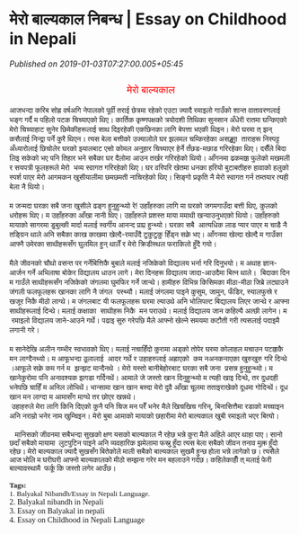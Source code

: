 # मेरो बाल्यकाल निबन्ध | Essay on Childhood in Nepali

*Published on 2019-01-03T07:27:00.005+05:45*

<h2 style="mso-list: l0 level1 lfo1; text-align: center;">
</h2>
<h2 style="text-align: center;"><span style="color: red; font-size: large; font-weight: normal;"><span lang="NE" style="font-family: Mangal, serif; line-height: 107%;">मेरो
बाल्यकाल</span></span></h2>
<div class="MsoListBulletCxSpMiddle" style="text-align: left; text-indent: 0in;">
<span style="font-size: small; font-weight: normal;"><span lang="NE" style="font-family: "Mangal",serif; line-height: 107%; mso-ansi-font-size: 12.0pt; mso-ascii-font-family: Calibri; mso-ascii-theme-font: minor-latin; mso-bidi-font-size: 11.0pt; mso-hansi-font-family: Calibri; mso-hansi-theme-font: minor-latin;">आजभन्दा करिब सोह्र वर्षअगि नेपालको पूर्वी तराई छेत्रमा रहेको एउटा
ज्यादै रमाइलो गाउँको शान्त वातावरणलाई भङ्ग गर्दै म पहिलो पटक चिच्याएको थिए।
कार्तिक कृष्णपक्षको त्रयोदशी तिथिका सुनसान अँधेरी रातमा घन्किएको मेरो चिच्याहाट
सुनेर छिमेकीहरूलाई साथ दिइरहेकी एकछिनका लागि बेपत्ता भएकी थिइन। मेरो घरमा त्
झन् कसैलाई निन्द्रा पर्ने कुरै थिएन। त्यस बेला बत्तीको उज्यालोले घर झलमल
चम्किरहेका असङ्ख्या  ताराहरू निस्पट्ट
अँध्यारोलाई छिचोलेर घरको झ्यालबाट एसो कोमल अनुहार चिच्याएर हेर्ने तँछड-मछाड
गरिरहेका थिए। दसैँले बिदा लिइ सकेको भए पनि तिहार भने सबैका घर दैलोमा आउन तर्खर
गरिरहेको थियो। आँगनमा ढकमक्क फुलेको मखमली र सयपत्री फूलहरूले मेरो  भव्य स्वागत गरिरहेको थिए। घर वरिपरि खेतमा
धनका हरियो बुटाबतीहरु हावाको हलुको स्पर्श पाएर मेरो आगमकन खुसीयालीमा छमछमती
नाचिरहेको थिए। सिङ्गो प्रकृति नै मेरो स्वागत गर्न तम्तयार त्यही बेला नै थियो।  </span><span style="line-height: 107%;"><o:p></o:p></span></span></div>
<div class="MsoListBulletCxSpMiddle" style="text-align: left; text-indent: 0in;">
<br /></div>
<div class="MsoListBulletCxSpMiddle" style="text-align: left; text-indent: 0in;">
<span style="font-size: small; font-weight: normal;"><span lang="NE" style="font-family: "Mangal",serif; line-height: 107%; mso-ansi-font-size: 12.0pt; mso-ascii-font-family: Calibri; mso-ascii-theme-font: minor-latin; mso-bidi-font-size: 11.0pt; mso-hansi-font-family: Calibri; mso-hansi-theme-font: minor-latin;">म जन्मदा घरका सबै जना खुसीले ढङ्ग हुनुहुन्थ्यो रे! उहाँहरुका लागि
मा घरको जगमगाउँदा बत्ती थिए</span><span style="line-height: 107%;">,</span><span lang="NE" style="font-family: "Mangal",serif; line-height: 107%; mso-ansi-font-size: 12.0pt; mso-ascii-font-family: Calibri; mso-ascii-theme-font: minor-latin; mso-bidi-font-size: 11.0pt; mso-hansi-font-family: Calibri; mso-hansi-theme-font: minor-latin;"> कुलको  धरोहरू थिए। म उहाँहरुका आँखा नानी थिए।
उहाँहरुले प्रशस्त माया ममाथी खन्याउनुभएको थियो। उहाँहरुको मायाको सागरमा
डुबुल्की मार्दा मलाई स्वर्गीय आनन्द प्राप्त हुन्थ्यो। घरका सबै  आत्यधिक लाड प्यार पाएर म चाडै नै तङ्ग्रिन
थाले अनि सबैका काख काखमा खेल्दै-रमाउँदै टुकुटुकु हिँड्न सक्ने भए। आँगनमा खेल्दा
खेल्दै म गाउँका आफ्नै उमेरका साथीहरूसँग घुलमिल हुन् थालेँ र मेरो क्रिडीस्थल
फराकिलो हुँदै गयो।</span><span style="line-height: 107%;"><o:p></o:p></span></span></div>
<div class="MsoListBulletCxSpMiddle" style="text-align: left; text-indent: 0in;">
<br /></div>
<div class="MsoListBulletCxSpMiddle" style="text-align: left; text-indent: 0in;">
<span style="font-size: small; font-weight: normal;"><span lang="NE" style="font-family: "Mangal",serif; line-height: 107%; mso-ansi-font-size: 12.0pt; mso-ascii-font-family: Calibri; mso-ascii-theme-font: minor-latin; mso-bidi-font-size: 11.0pt; mso-hansi-font-family: Calibri; mso-hansi-theme-font: minor-latin;">मैले जीवनको चौथो वसन्त पर गर्नेबित्तिकै बुबाले मलाई नजिकेको विद्यालय
भर्ना गरि दिनुभयो। म अथाह ज्ञान-आर्जन गर्ने अभिलाषा बोकेर विद्यालय धाउन लागे।
मेरा दिनहरू विद्यालय जादा-आउदैमा बित्न थाले। 
बिदाका दिन म गाउँले साथीहरूसँग नजिकेको जंगलमा घुमफिर गर्ने जान्थे।
हामीहरु विभिन्न किसिमका मीठा-मीठा जिब्रे लट्याउने जंगली फलफूलहरू खानका लागि नै
जंगल  पस्थ्यौ। मलाई जंगलमा पाइने कुसुम</span><span style="line-height: 107%;">,</span><span lang="NE" style="font-family: "Mangal",serif; line-height: 107%; mso-ansi-font-size: 12.0pt; mso-ascii-font-family: Calibri; mso-ascii-theme-font: minor-latin; mso-bidi-font-size: 11.0pt; mso-hansi-font-family: Calibri; mso-hansi-theme-font: minor-latin;">
जामुन</span><span style="line-height: 107%;">,</span><span lang="NE" style="font-family: "Mangal",serif; line-height: 107%; mso-ansi-font-size: 12.0pt; mso-ascii-font-family: Calibri; mso-ascii-theme-font: minor-latin; mso-bidi-font-size: 11.0pt; mso-hansi-font-family: Calibri; mso-hansi-theme-font: minor-latin;"> फँडिर</span><span style="line-height: 107%;">,</span><span lang="NE" style="font-family: "Mangal",serif; line-height: 107%; mso-ansi-font-size: 12.0pt; mso-ascii-font-family: Calibri; mso-ascii-theme-font: minor-latin; mso-bidi-font-size: 11.0pt; mso-hansi-font-family: Calibri; mso-hansi-theme-font: minor-latin;"> स्यालफुस्रे र खजूर निकै मीठो लाग्थे।
म जंगलबाट यी फलफूलहरू घरमा ल्याउथे अनि भोलिपल्ट बिद्यालय लिएर जान्थे र आफ्ना साथीहरूलाई
दिन्थे। मलाई कक्षाका  साथीहरू निकै  मन पराउथे। मलाई विद्यालय जान कहिल्यै अल्छी लागेन।
म  रमाइलो विद्यालय जाने-आउने गर्थे। पढाइ
सुरु गरेपछि मैले आफ्नो खेल्ने समयमा कटौती गरी त्यसलाई पदाइमै  लगानी गरे।</span><span style="line-height: 107%;"><o:p></o:p></span></span></div>
<div class="MsoListBulletCxSpMiddle" style="text-align: left; text-indent: 0in;">
<br /></div>
<div class="MsoListBulletCxSpMiddle" style="text-align: left; text-indent: 0in;">
<span style="font-size: small; font-weight: normal;"><span lang="NE" style="font-family: "Mangal",serif; line-height: 107%; mso-ansi-font-size: 12.0pt; mso-ascii-font-family: Calibri; mso-ascii-theme-font: minor-latin; mso-bidi-font-size: 11.0pt; mso-hansi-font-family: Calibri; mso-hansi-theme-font: minor-latin;">म सानेदेखि अलीन गम्भीर स्वभावको थिए। मलाई नचाहिँदो कुरामा अड्को
तोपेर घरमा कोलाहल मचाउन पटक्ककै मन लाग्दैनथ्यो। म आफूभन्दा ठूलालाई  आदर गर्थे र उहाहरुलाई अह्राएको  कम नअनकनाएका खुरुखुरु गरि दिन्थे ।आफूले सक्ने
कम गर्न म  झन्झट मान्दैनथे । मेरो यस्तो बानीबेहोरबाट
घरका सबै जना  प्रसन्न हुनुहुन्थ्यो। म खानेकुरोमा
पनि अनावश्यक झगडा गर्दिनथें। आमाले जे जस्तो खान दिनुहुन्थ्यो म त्यही खाइ दिन्थे</span><span style="line-height: 107%;">,</span><span lang="NE" style="font-family: "Mangal",serif; line-height: 107%; mso-ansi-font-size: 12.0pt; mso-ascii-font-family: Calibri; mso-ascii-theme-font: minor-latin; mso-bidi-font-size: 11.0pt; mso-hansi-font-family: Calibri; mso-hansi-theme-font: minor-latin;"> तर
दुधदही भनेपछि चाहिँ म अनिल लोभिथें। भान्सामा खान खान बस्दा मेरो दुवै आँखा चूलमा
तताइराखेको दूधमा गोदिन्थें। दूध खान मन लाग्दा म आमासँग माग्थे तर छोएर खन्नथे।</span><span style="line-height: 107%;"><o:p></o:p></span></span></div>
<div class="MsoListBulletCxSpMiddle" style="text-align: left;">
<span style="font-size: small; font-weight: normal;"><span lang="NE" style="font-family: "Mangal",serif; line-height: 107%; mso-ansi-font-size: 12.0pt; mso-ascii-font-family: Calibri; mso-ascii-theme-font: minor-latin; mso-bidi-font-size: 11.0pt; mso-hansi-font-family: Calibri; mso-hansi-theme-font: minor-latin;"> उहाहरुले मेरा लागि किनि दिएको कुनै पनि चिज मन परेँ
भनेर मैले खिचखिच गरिन्</span><span style="line-height: 107%;">,</span><span lang="NE" style="font-family: "Mangal",serif; line-height: 107%; mso-ansi-font-size: 12.0pt; mso-ascii-font-family: Calibri; mso-ascii-theme-font: minor-latin; mso-bidi-font-size: 11.0pt; mso-hansi-font-family: Calibri; mso-hansi-theme-font: minor-latin;"> बिनासित्तैमा रडाको मच्चाइन अनि नराम्रो
भनेर नाम खुम्चिइन। मेरो बुबा आमाको मायाको छहारीमा मेरो बाल्यकाल खुबी रमाइलो भएर
बित्यो।</span><span style="line-height: 107%;"><o:p></o:p></span></span></div>
<div class="MsoListBulletCxSpMiddle" style="text-align: left;">
<br /></div>
<div class="MsoListBulletCxSpMiddle" style="text-align: left;">
<span lang="NE" style="font-family: Mangal, serif; font-weight: normal; line-height: 107%;"><span style="font-size: small;">   मानिसको जीवनमा सबैभन्दा सुखको क्षण यसको
बाल्यकाल नै रहेछ भन्ने कुरा मैले अहिले आएर थाहा पाए। सानो छदाँ सबैको
मायामा  लुटपुटिन पाइने अनि व्यवहारिक
झमेलामा फस्नु हुँदा त्यस बेला सबैको जीवन तनाव मुक्त हुँदो रहेछ। मेरो बाल्यकाल
ज्यादै सुखसँग बितेकोले माली सबैको बाल्यकाल सुखमै हुन्छ होला भन्ने लागेको छ।
त्यसैले आज भोलि म घरीघरी आफ्नो बाल्यकालको मीठो सम्झना गरेर मन बहलाउने गर्दछ।
कहिलेकाहीँ त् मलाई फेरी बाल्यावस्थामै  फर्कू
कि जस्तो लगेर आउँछ। <o:p></o:p></span></span></div><div class="MsoListBulletCxSpMiddle" style="text-align: left;"><span lang="NE" style="font-family: Mangal, serif; font-weight: normal; line-height: 107%;"><span style="font-size: small;"><br /></span></span></div><div class="MsoListBulletCxSpMiddle" style="text-align: left;"><span lang="NE" style="font-family: Mangal, serif; line-height: 107%;"><span style="font-size: small;"><b>Tags:</b></span></span></div><div class="MsoListBulletCxSpMiddle" style="text-align: left;"><span lang="NE" style="font-family: Mangal, serif; line-height: 107%;"><span style="font-size: small;">1. Balyakal Nibandh/Essay in Nepali Language.</span></span></div><div class="MsoListBulletCxSpMiddle" style="text-align: left;"><span style="font-family: Mangal, serif;">2. Balyakal nibandh in Nepali</span></div><div class="MsoListBulletCxSpMiddle" style="text-align: left;"><span style="font-family: Mangal, serif;">3. Essay on Balyakal in nepali</span></div><div class="MsoListBulletCxSpMiddle" style="text-align: left;"><span style="font-family: Mangal, serif;">4. Essay on Childhood in Nepali Language</span></div>
<div class="MsoListBulletCxSpLast" style="text-align: left;">
<br /></div>
